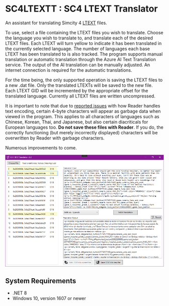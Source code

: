 # SC4LTEXTT : SC4 LTEXT Translator
An assistant for translating Simcity 4 [LTEXT](https://wiki.sc4devotion.com/index.php?title=LTEXT) files.

To use, select a file containing the LTEXT files you wish to translate. Choose the language you wish to translate to, and translate each of the desired LTEXT files. Each LTEXT will turn yellow to indicate it has been translated in the currently selected language. The number of languages each base LTEXT has been translated to is also tracked. The program supports manual translation or automatic translation through the Azure AI Text Translation service. The output of the AI translation can be manually adjusted. An internet connection is required for the automatic translations.

For the time being, the only supported operation is saving the LTEXT files to a new .dat file. Only the translated LTEXTs will be saved to the new file. Each LTEXT GID will be incremented by the appropriate offset for the translated language. Currently all LTEXT files are written uncompressed.

It is important to note that due to [reported issues](https://community.simtropolis.com/forums/topic/761192-please-help-mz-crime-and-police-language-translations/?do=findComment&comment=1762752) with how Reader handles text encoding, certain 4-byte characters will appear as garbage data when viewed in the program. This applies to all characters of languages such as Chinese, Korean, Thai, and Japanese, but also certain diacriticals for European languages too. **Do not save these files with Reader**. If you do, the correctly functioning (but merely incorrectly displayed) characters will be overwritten by Reader with garbage characters.

Numerous improvements to come.

![](/img/ProductImage.png)


## System Requirements
- .NET 8
- Windows 10, version 1607 or newer
